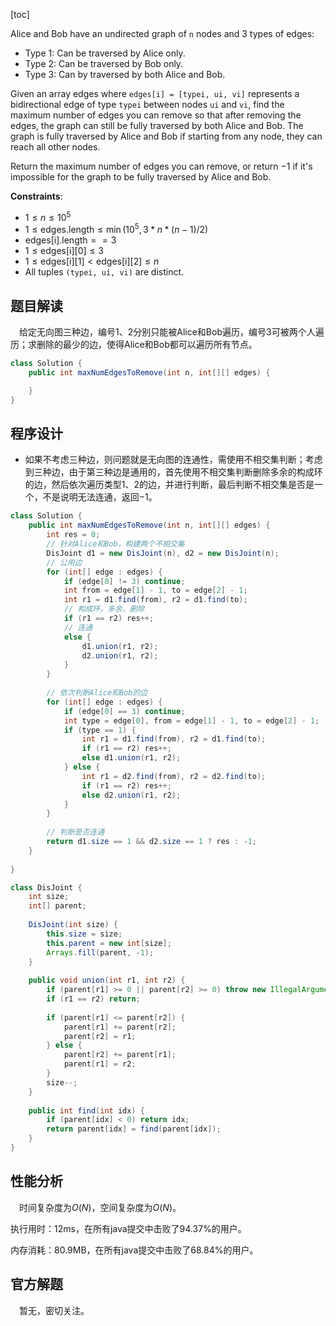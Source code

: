 [toc]

Alice and Bob have an undirected graph of `n` nodes and 3 types of edges:

* Type 1: Can be traversed by Alice only.
* Type 2: Can be traversed by Bob only.
* Type 3: Can by traversed by both Alice and Bob.

Given an array edges where `edges[i] = [typei, ui, vi]` represents a bidirectional edge of type `typei` between nodes `ui` and `vi`, find the maximum number of edges you can remove so that after removing the edges, the graph can still be fully traversed by both Alice and Bob. The graph is fully traversed by Alice and Bob if starting from any node, they can reach all other nodes.

Return the maximum number of edges you can remove, or return $-1$ if it's impossible for the graph to be fully traversed by Alice and Bob.



**Constraints**:

* $1 \le n \le 10^5$
* $1 \le \text{edges.length} \le \min(10^5, 3 * n * (n-1) / 2)$
* $\text{edges[i].length} == 3$
* $1 \le \text{edges[i][0]} \le 3$
* $1 \le \text{edges[i][1]} < \text{edges[i][2]} \le n$
* All tuples `(typei, ui, vi)` are distinct.



## 题目解读

&emsp;给定无向图三种边，编号$1$、$2$分别只能被Alice和Bob遍历，编号$3$可被两个人遍历；求删除的最少的边，使得Alice和Bob都可以遍历所有节点。

```java
class Solution {
    public int maxNumEdgesToRemove(int n, int[][] edges) {

    }
}
```

## 程序设计

* 如果不考虑三种边，则问题就是无向图的连通性，需使用不相交集判断；考虑到三种边，由于第三种边是通用的，首先使用不相交集判断删除多余的构成环的边，然后依次遍历类型$1$、$2$的边，并进行判断，最后判断不相交集是否是一个，不是说明无法连通，返回$-1$。

```java
class Solution {
    public int maxNumEdgesToRemove(int n, int[][] edges) {
        int res = 0;
        // 针对Alice和Bob，构建两个不相交集
        DisJoint d1 = new DisJoint(n), d2 = new DisJoint(n);
        // 公用边
        for (int[] edge : edges) {
            if (edge[0] != 3) continue;
            int from = edge[1] - 1, to = edge[2] - 1;
            int r1 = d1.find(from), r2 = d1.find(to);
            // 构成环，多余，删除
            if (r1 == r2) res++;
            // 连通
            else {
                d1.union(r1, r2);
                d2.union(r1, r2);
            }
        }
        
        // 依次判断Alice和Bob的边
        for (int[] edge : edges) {
            if (edge[0] == 3) continue;
            int type = edge[0], from = edge[1] - 1, to = edge[2] - 1;
            if (type == 1) {
                int r1 = d1.find(from), r2 = d1.find(to);
                if (r1 == r2) res++;
                else d1.union(r1, r2);
            } else {
                int r1 = d2.find(from), r2 = d2.find(to);
                if (r1 == r2) res++;
                else d2.union(r1, r2);
            }
        }
        
        // 判断是否连通
        return d1.size == 1 && d2.size == 1 ? res : -1;
    }
    
}

class DisJoint {
    int size;
    int[] parent;
    
    DisJoint(int size) {
        this.size = size;
        this.parent = new int[size];
        Arrays.fill(parent, -1);
    }
    
    public void union(int r1, int r2) {
        if (parent[r1] >= 0 || parent[r2] >= 0) throw new IllegalArgumentException("invalid param");
        if (r1 == r2) return;
        
        if (parent[r1] <= parent[r2]) {
            parent[r1] += parent[r2];
            parent[r2] = r1;
        } else {
            parent[r2] += parent[r1];
            parent[r1] = r2;
        }
        size--;
    }
    
    public int find(int idx) {
        if (parent[idx] < 0) return idx;
        return parent[idx] = find(parent[idx]);
    }
}
```

## 性能分析

&emsp;时间复杂度为$O(N)$，空间复杂度为$O(N)$。

执行用时：12ms，在所有java提交中击败了94.37%的用户。

内存消耗：80.9MB，在所有java提交中击败了68.84%的用户。

## 官方解题

&emsp;暂无，密切关注。